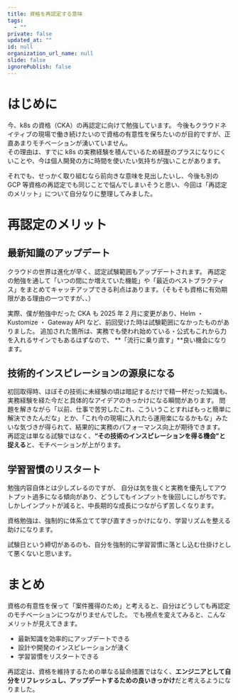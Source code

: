```yaml
---
title: 資格を再認定する意味
tags:
  - ""
private: false
updated_at: ""
id: null
organization_url_name: null
slide: false
ignorePublish: false
---
```


# はじめに

今、k8s の資格（CKA）の再認定に向けて勉強しています。
今後もクラウドネイティブの現場で働き続けたいので資格の有意性を保ちたいのが目的ですが、正直あまりモチベーションが湧いていません。  
その理由は、すでに k8s の実務経験を積んでいるため経歴のプラスになりにくいことや、今は個人開発の方に時間を使いたい気持ちが強いことがあります。

それでも、せっかく取り組むなら前向きな意味を見出したいし、今後も別の GCP 等資格の再認定でも同じことで悩んでしまいそうと思い、今回は「再認定のメリット」について自分なりに整理してみました。

# 再認定のメリット

## 最新知識のアップデート

クラウドの世界は進化が早く、認定試験範囲もアップデートされます。
再認定の勉強を通して「いつの間にか増えていた機能」や「最近のベストプラクティス」をまとめてキャッチアップできる利点はあります。（そもそも資格に有効期限がある理由の一つですが、、）

実際、僕が勉強中だった CKA も 2025 年 2 月に変更があり、Helm ・ Kustomize ・ Gateway API など、前回受けた時は試験範囲になかったものがありました。
追加された箇所は、実務でも使われ始めている・公式もこれから力を入れるサインでもあるはずなので、 **「流行に乗り直す」**良い機会になります。

## 技術的インスピレーションの源泉になる

初回取得時、ほぼその技術に未経験の頃は暗記するだけで精一杯だった知識も、実務経験を経た今だと具体的なアイデアのきっかけになる瞬間があります。
問題を解きながら「以前、仕事で苦労したこれ、こういうことすればもっと簡単に解決できたんだな」とか、「これ今の現場に入れたら運用楽になるかもな」みたいな気づきが得られて、結果的に実務のパフォーマンス向上が期待できます。
再認定は単なる試験ではなく、**“その技術のインスピレーションを得る機会"と捉える**と、モチベーションが上がります。

## 学習習慣のリスタート

勉強内容自体とは少しズレるのですが、
自分は気を抜くと実務を優先してアウトプット過多になる傾向があり、どうしてもインプットを後回しにしがちです。
しかしインプットが減ると、中長期的な成長につながらず苦しくなります。

資格勉強は、強制的に体系立てて学び直すきっかけになり、学習リズムを整える助けになります。

試験日という締切があるのも、自分を強制的に学習習慣に落とし込む仕掛けとして悪くないと思います。

# まとめ

資格の有意性を保って「案件獲得のため」と考えると、自分はどうしても再認定のモチベーションにつながりませんでした。
でも視点を変えてみると、こんなメリットが見えてきます。

- 最新知識を効率的にアップデートできる
- 設計や開発のインスピレーションが湧く
- 学習習慣をリスタートできる

再認定は、資格を維持するための単なる延命措置ではなく、**エンジニアとして自分をリフレッシュし、アップデートするための良いきっかけ**だと考えるようになりました。
